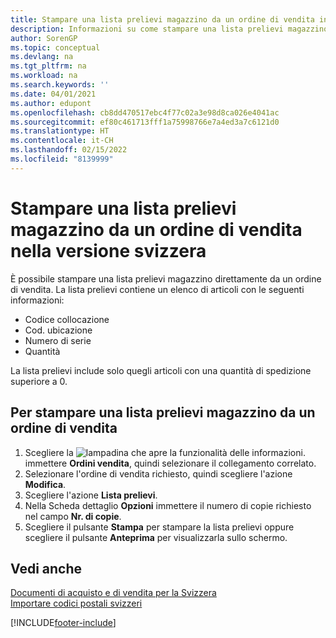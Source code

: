 ```yaml
---
title: Stampare una lista prelievi magazzino da un ordine di vendita in Svizzera
description: Informazioni su come stampare una lista prelievi magazzino direttamente da un ordine di vendita nella versione svizzera di Business Central.
author: SorenGP
ms.topic: conceptual
ms.devlang: na
ms.tgt_pltfrm: na
ms.workload: na
ms.search.keywords: ''
ms.date: 04/01/2021
ms.author: edupont
ms.openlocfilehash: cb8dd470517ebc4f77c02a3e98d8ca026e4041ac
ms.sourcegitcommit: ef80c461713fff1a75998766e7a4ed3a7c6121d0
ms.translationtype: HT
ms.contentlocale: it-CH
ms.lasthandoff: 02/15/2022
ms.locfileid: "8139999"
---
```

# <a name="print-an-inventory-picking-list-from-a-sales-order-in-the-swiss-version"></a>Stampare una lista prelievi magazzino da un ordine di vendita nella versione svizzera

È possibile stampare una lista prelievi magazzino direttamente da un ordine di vendita. La lista prelievi contiene un elenco di articoli con le seguenti informazioni:  

- Codice collocazione  
- Cod. ubicazione  
- Numero di serie  
- Quantità  

La lista prelievi include solo quegli articoli con una quantità di spedizione superiore a 0.  

## <a name="to-print-an-inventory-picking-list-from-a-sales-order"></a>Per stampare una lista prelievi magazzino da un ordine di vendita  

1. Scegliere la ![lampadina che apre la funzionalità delle informazioni.](../../media/ui-search/search_small.png "Informazioni sull'operazione che si desidera eseguire") immettere **Ordini vendita**, quindi selezionare il collegamento correlato.  
2. Selezionare l'ordine di vendita richiesto, quindi scegliere l'azione **Modifica**.  
3. Scegliere l'azione **Lista prelievi**.  
4. Nella Scheda dettaglio **Opzioni** immettere il numero di copie richiesto nel campo **Nr. di copie**.  
5. Scegliere il pulsante **Stampa** per stampare la lista prelievi oppure scegliere il pulsante **Anteprima** per visualizzarla sullo schermo.  

## <a name="see-also"></a>Vedi anche

[Documenti di acquisto e di vendita per la Svizzera](swiss-purchase-documents-and-sales-documents.md)  
[Importare codici postali svizzeri](how-to-import-swiss-post-codes.md)  


[!INCLUDE[footer-include](../../includes/footer-banner.md)]